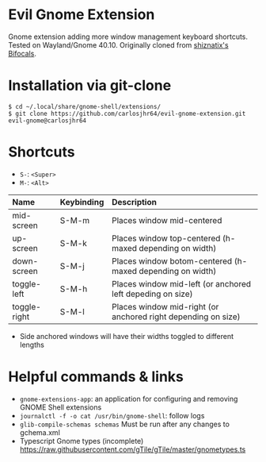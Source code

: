 # Evil Gnome Extension
Gnome extension adding more window management keyboard shortcuts.
Tested on Wayland/Gnome 40.10.
Originally cloned from [shiznatix's Bifocals](https://github.com/shiznatix/bifocals-gnome-extension).

# Installation via git-clone
```shell
$ cd ~/.local/share/gnome-shell/extensions/
$ git clone https://github.com/carlosjhr64/evil-gnome-extension.git evil-gnome@carlosjhr64
```

# Shortcuts

* `S-`: `<Super>`
* `M-`: `<Alt>`

| Name         | Keybinding | Description |
| :---         | :---       | :---        |
| mid-screen   | S-M-m      | Places window mid-centered |
| up-screen    | S-M-k      | Places window top-centered (h-maxed depending on width)|
| down-screen  | S-M-j      | Places window botom-centered (h-maxed depending on width)|
| toggle-left  | S-M-h      | Places window mid-left (or anchored left depeding on size)|
| toggle-right | S-M-l      | Places window mid-right (or anchored right depending on size)|

* Side anchored windows will have their widths toggled to different lengths

# Helpful commands & links
* `gnome-extensions-app`: an application for configuring and removing GNOME Shell extensions
* `journalctl -f -o cat /usr/bin/gnome-shell`: follow logs
* `glib-compile-schemas schemas` Must be run after any changes to gchema.xml
* Typescript Gnome types (incomplete) https://raw.githubusercontent.com/gTile/gTile/master/gnometypes.ts
